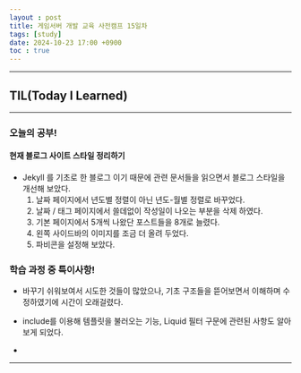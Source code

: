 ```yaml
---
layout : post
title: 게임서버 개발 교육 사전캠프 15일차
tags: [study]
date: 2024-10-23 17:00 +0900
toc : true
---
```


---

## TIL(Today I Learned)

---

### 오늘의 공부!

#### 현재 블로그 사이트 스타일 정리하기

- Jekyll 를 기초로 한 블로그 이기 때문에 관련 문서들을 읽으면서 블로그 스타일을 개선해 보았다.
    1. 날짜 페이지에서 년도별 정렬이 아닌 년도-월별 정렬로 바꾸었다.
    2. 날짜 / 태그 페이지에서 쓸데없이 작성일이 나오는 부분을 삭제 하였다.
    3. 기본 페이지에서 5개씩 나왔단 포스트들을 8개로 늘렸다.
    4. 왼쪽 사이드바의 이미지를 조금 더 올려 두었다.
    5. 파비콘을 설정해 보았다.


### 학습 과정 중 특이사항!

- 바꾸기 쉬워보여서 시도한 것들이 많았으나, 기초 구조들을 뜯어보면서 이해하며 수정하였기에 시간이 오래걸렸다.

- include를 이용해 템플릿을 불러오는 기능, Liquid 필터 구문에 관련된 사항도 알아 보게 되었다.

- 

---